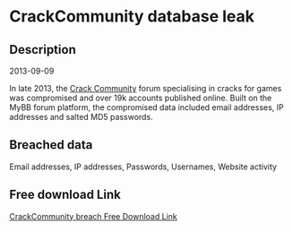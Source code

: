 # CrackCommunity database leak

## Description

2013-09-09

In late 2013, the <a href="http://crackcommunity.com" target="_blank" rel="noopener">Crack Community</a> forum specialising in cracks for games was compromised and over 19k accounts published online. Built on the MyBB forum platform, the compromised data included email addresses, IP addresses and salted MD5 passwords.

## Breached data

Email addresses, IP addresses, Passwords, Usernames, Website activity

## Free download Link

[CrackCommunity breach Free Download Link](https://link-to.net/1229997/192.40401554822262/dynamic/?r=aHR0cHM6Ly93d3cubWVkaWFmaXJlLmNvbS92aWV3L1FzWHBNUkxRb002RU4wby9jcmFja2NvbW11bml0eS5jb20vZmlsZQ==)